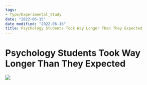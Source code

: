 ```yaml
---
tags:
- Type/Experimental_Study
date: "2022-06-15"
date modified: "2022-06-16"
title: Psychology Students Took Way Longer Than They Expected
---
```


# Psychology Students Took Way Longer Than They Expected
![](https://i.imgur.com/Mt16g5f.png)
